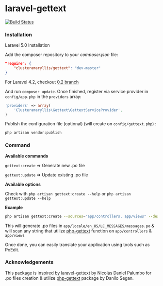 # laravel-gettext

[![Build Status](https://travis-ci.org/clusteramaryllis/laravel-gettext.svg?branch=0.3)](https://travis-ci.org/clusteramaryllis/laravel-gettext)

### Installation

Laravel 5.0 Installation

Add the composer repository to your *composer.json* file:

```json
"require": {
    "clusteramaryllis/gettext": "dev-master"
}
```

For Laravel 4.2, checkout [0.2 branch](https://github.com/clusteramaryllis/laravel-gettext/tree/0.2)

And run `composer update`. Once finished, register via service provider in `config/app.php` in the `providers` array:

```php
'providers' => array(
    'Clusteramaryllis\Gettext\GettextServiceProvider',
)
```

Publish the configuration file (optional) (will create on `config/gettext.php`) :

```bash
php artisan vendor:publish
```

### Command

**Available commands**

`gettext:create` => Generate new .po file

`gettext:update` => Update existing .po file

**Available options**

Check with `php artisan gettext:create --help` or `php artisan gettext:update --help`

**Example**

```bash
php artisan gettext:create --sources="app/controllers, app/views" --destination="app/locale" --locale="en_US" 
```

This will generate .po files in `app/locale/en_US/LC_MESSAGES/messages.po` & will scan any string that utilize [php-gettext](http://php.net/manual/en/ref.gettext.php) function on `app/controllers` & `app/views`

Once done, you can easily translate your application using tools such as PoEdit.

### Acknowledgements

This package is inspired by [laravel-gettext](https://github.com/xinax/laravel-gettext/) by Nicolás Daniel Palumbo for .po files creation & utilize [php-gettext](https:://launchpad.net/php-gettext/) package by Danilo Segan.